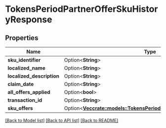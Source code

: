# TokensPeriodPartnerOfferSkuHistoryResponse

## Properties

Name | Type | Description | Notes
------------ | ------------- | ------------- | -------------
**sku_identifier** | Option<**String**> |  | [optional]
**localized_name** | Option<**String**> |  | [optional]
**localized_description** | Option<**String**> |  | [optional]
**claim_date** | Option<**String**> |  | [optional]
**all_offers_applied** | Option<**bool**> |  | [optional]
**transaction_id** | Option<**String**> |  | [optional]
**sku_offers** | Option<[**Vec<crate::models::TokensPeriodPartnerOfferHistoryResponse>**](Tokens.PartnerOfferHistoryResponse.md)> |  | [optional]

[[Back to Model list]](../README.md#documentation-for-models) [[Back to API list]](../README.md#documentation-for-api-endpoints) [[Back to README]](../README.md)


